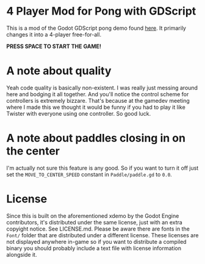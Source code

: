 # 4 Player Mod for Pong with GDScript
This is a mod of the Godot GDScript pong demo found [here](https://github.com/godotengine/godot-demo-projects/tree/3.3-f9333dc/2d/pong). It primarily changes it into a 4-player free-for-all.

**PRESS SPACE TO START THE GAME!**

# A note about quality
Yeah code quality is basically non-existent. I was really just messing around here and bodging it all together. And you'll notice the control scheme for controllers is extremely bizzare. That's because at the gamedev meeting where I made this we thought it would be funny if you had to play it like Twister with everyone using one controller. So good luck.

# A note about paddles closing in on the center
I'm actually not sure this feature is any good. So if you want to turn it off just set the `MOVE_TO_CENTER_SPEED` constant in `Paddle/paddle.gd` to `0.0`.

# License
Since this is built on the aforementioned xdemo by the Godot Engine contributors, it's distributed under the same license, just with an extra copyight notice. See LICENSE.md. Please be aware there are fonts in the `Font/` folder that are distributed under a different license. These licenses are not displayed anywhere in-game so if you want to distribute a compiled binary you should probably include a text file with license information alongside it.
